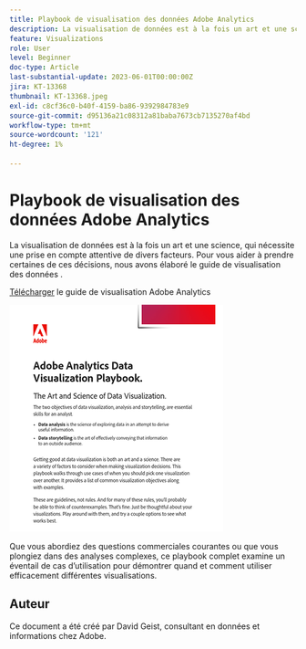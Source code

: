 ```yaml
---
title: Playbook de visualisation des données Adobe Analytics
description: La visualisation de données est à la fois un art et une science, qui nécessite une prise en compte attentive de divers facteurs. Pour vous aider à prendre certaines de ces décisions, nous avons élaboré le guide de visualisation des données .
feature: Visualizations
role: User
level: Beginner
doc-type: Article
last-substantial-update: 2023-06-01T00:00:00Z
jira: KT-13368
thumbnail: KT-13368.jpeg
exl-id: c8cf36c0-b40f-4159-ba86-9392984783e9
source-git-commit: d95136a21c08312a81baba7673cb7135270af4bd
workflow-type: tm+mt
source-wordcount: '121'
ht-degree: 1%

---
```


# Playbook de visualisation des données Adobe Analytics

La visualisation de données est à la fois un art et une science, qui nécessite une prise en compte attentive de divers facteurs. Pour vous aider à prendre certaines de ces décisions, nous avons élaboré le guide de visualisation des données .


[Télécharger](assets/adobe-analytics-data-visualization-playbook.pdf) le guide de visualisation Adobe Analytics

[![Manuel](assets/data-visualization-playbook-image.png)](assets/adobe-analytics-data-visualization-playbook.pdf)

Que vous abordiez des questions commerciales courantes ou que vous plongiez dans des analyses complexes, ce playbook complet examine un éventail de cas d’utilisation pour démontrer quand et comment utiliser efficacement différentes visualisations.

## Auteur

Ce document a été créé par David Geist,
consultant en données et informations chez Adobe.
